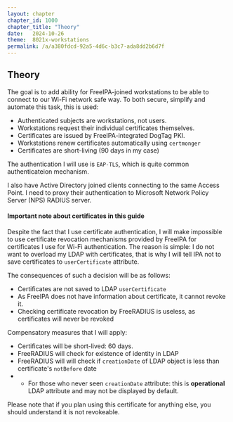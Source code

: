 ```yaml
---
layout: chapter
chapter_id: 1000
chapter_title: "Theory"
date:   2024-10-26
theme:  8021x-workstations
permalink: /a/a380fdcd-92a5-4d6c-b3c7-ada8dd2b6d7f
---
```


## Theory

The goal is to add ability for FreeIPA-joined workstations to be able to connect to our Wi-Fi network safe way.
To both secure, simplify and automate this task, this is used:
* Authenticated subjects are workstations, not users.
* Workstations request their individual certificates themselves.
* Certificates are issued by FreeIPA-integrated DogTag PKI.
* Workstations renew certificates automatically using `certmonger`
* Certificates are short-living (90 days in my case)

The authentication I will use is `EAP-TLS`, which is quite common authenticateion mechanism.

I also have Active Directory joined clients connecting to the same Access Point. 
I need to proxy their authentication to Microsoft Network Policy Server (NPS) RADIUS server.

#### Important note about certificates in this guide

Despite the fact that I use certificate authentication, I will make impossible to use 
certificate revocation mechanisms provided by FreeIPA for certificates I use for Wi-Fi 
authentication. The reason is simple: I do not want to overload my LDAP with certificates, 
that is why I will tell IPA not to save certificates to `userCertificate` attribute.

The consequences of such a decision will be as follows:
* Certificates are not saved to LDAP `userCertificate`
* As FreeIPA does not have information about certificate, it cannot revoke it.
* Checking certificate revocation by FreeRADIUS is useless, as certificates will never be revoked

Compensatory measures that I will apply:
* Certificates will be short-lived: 60 days.
* FreeRADIUS will check for existence of identity in LDAP
* FreeRADIUS will will check if `creationDate` of LDAP object is less than certificate's `notBefore` date
* * For those who never seen `creationDate` attribute: this is **operational** LDAP attribute and may not be displayed by default.

Please note that if you plan using this certificate for anything else, you should understand it is not revokeable.


